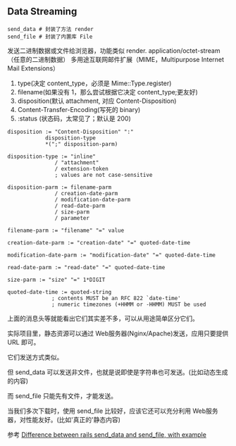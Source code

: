 ## Data Streaming

```
send_data # 封装了方法 render
send_file # 封装了内置库 File
```

发送二进制数据或文件给浏览器，功能类似 render.
application/octet-stream（任意的二进制数据）
多用途互联网邮件扩展（MIME，Multipurpose Internet Mail Extensions）
1. type(决定 content_type，必须是 Mime::Type.register)
2. filename(如果没有 1，那么尝试根据它决定 content_type;更友好)
3. disposition(默认 attachment, 对应 Content-Disposition)
4. Content-Transfer-Encoding(写死的 binary)
5. :status (状态码，太常见了；默认是 200)

```
disposition := "Content-Disposition" ":"
            disposition-type
            *(";" disposition-parm)

disposition-type := "inline"
               / "attachment"
               / extension-token
               ; values are not case-sensitive

disposition-parm := filename-parm
               / creation-date-parm
               / modification-date-parm
               / read-date-parm
               / size-parm
               / parameter

filename-parm := "filename" "=" value

creation-date-parm := "creation-date" "=" quoted-date-time

modification-date-parm := "modification-date" "=" quoted-date-time

read-date-parm := "read-date" "=" quoted-date-time

size-parm := "size" "=" 1*DIGIT

quoted-date-time := quoted-string
              ; contents MUST be an RFC 822 `date-time'
              ; numeric timezones (+HHMM or -HHMM) MUST be used
```

上面的消息头等就能看出它们其实差不多，可以从用途简单区分它们。

实际项目里，静态资源可以通过 Web服务器(Nginx/Apache)发送，应用只要提供 URL 即可。

它们发送方式类似。

但 send_data 可以发送非文件，也就是说即使是字符串也可发送。(比如动态生成的内容)

而 send_file 只能先有文件，才能发送。

当我们多次下载时，使用 send_file 比较好，应该它还可以充分利用 Web服务器，对性能友好。(比如'真正的'静态内容)

参考 [Difference between rails send_data and send_file, with example](http://stackoverflow.com/questions/5535981/difference-between-rails-send-data-and-send-file-with-example)

